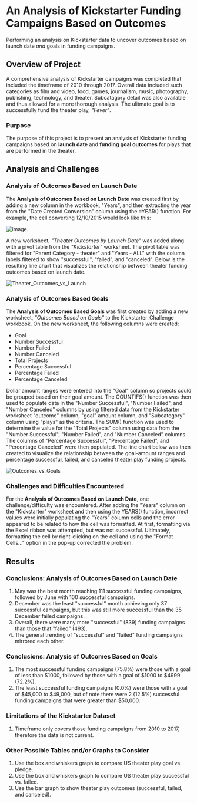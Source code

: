 # An Analysis of Kickstarter Funding Campaigns Based on Outcomes
Performing an analysis on Kickstarter data to uncover outcomes based on launch date *and* goals in funding campaigns.

## Overview of Project

A comprehensive analysis of Kickstarter campaigns was completed that included the timeframe of 2010 through 2017.  Overall data included such categories as film and video, food, games, journalism, music, photography, publishing, technology, and theater.  Subcatagory detail was also available and thus allowed for a more thorough analysis.  The ulitmate goal is to successfully fund the theater play, *"Fever"*.



### Purpose

The purpose of this project is to present an analysis of Kickstarter funding campaigns based on **launch date** and **funding goal outcomes** for plays that are performed in the theater.

## Analysis and Challenges



### Analysis of Outcomes Based on Launch Date

The **Analysis of Outcomes Based on Launch Date** was created first by adding a new column in the workbook, "Years", and then extracting the year from the "Date Created Conversion" column using the =YEAR() function.  For example, the cell converting 12/10/2015 would look like this:

![image](https://user-images.githubusercontent.com/94148420/147250278-a7ed1876-5576-40eb-871a-6b2c76de14ba.png).

  A new worksheet, *"Theater Outcomes by Launch Date"* was added along with a pivot table from the *"Kickstarter"* worksheet.  The pivot table was filtered for "Parent Category - theater" and "Years - ALL" with the column labels filtered to show "successful", "failed", and "canceled".  Below is the resulting line chart that visualizes the relationship between theater funding outcomes based on launch date.

![Theater_Outcomes_vs_Launch](https://user-images.githubusercontent.com/94148420/147168457-8d8e82f3-9e5d-45e3-8346-b086b99fd550.png)


### Analysis of Outcomes Based Goals

The **Analysis of Outcomes Based Goals** was first created by adding a new worksheet, *"Outcomes Based on Goals"* to the Kickstarter_Challenge workbook.  On the new worksheet, the following columns were created:

* Goal
* Number Successful
* Number Failed
* Number Canceled
* Total Projects
* Percentage Successful
* Percentage Failed
* Percentage Canceled

Dollar amount ranges were entered into the "Goal" column so projects could be grouped based on their goal amount.  The COUNTIFS() function was then used to populate data in the "Number Successful", "Number Failed", and "Number Canceled" columns by using filtered data from the Kickstarter worksheet "outcome" column, "goal" amount column, and "Subcategory" column using "plays" as the criteria.  The SUM() function was used to determine the value for the "Total Projects" column using data from the "Number Successful", "Number Failed", and "Number Canceled" columns.  The columns of "Percentage Successful", "Percentage Failed", and "Percentage Canceled" were then populated.  The line chart below was then created to visualize the relationship between the goal-amount ranges and percentage successful, failed, and canceled theater play funding projects.

![Outcomes_vs_Goals](https://user-images.githubusercontent.com/94148420/147176154-c024d5be-e50f-4db6-aa60-adffd7be2ef5.png)

        

### Challenges and Difficulties Encountered

For the **Analysis of Outcomes Based on Launch Date**, one challenge/difficulty was encountered.  After adding the "Years" column on the "Kickstarter" worksheet and then using the YEARS() function, incorrect values were initially populating the "Years" column cells and the error appeared to be related to how the cell was formatted.  At first, formatting via the Excel ribbon was attempted, but was not successful.  Ultimately, formatting the cell by right-clicking on the cell and using the "Format Cells..." option in the pop-up corrected the problem.

## Results

### Conclusions: Analysis of Outcomes Based on Launch Date
1. May was the best month reaching 111 successful funding campaigns, followed by June with 100 successful campaigns.
2. December was the least "successful" month achieving only 37 successful campaigns, but this was still more successful than the 35 December failed campaigns.
3. Overall, there were many more "successful" (839) funding campaigns than those that "failed" (493).
4. The general trending of "successful" and "failed" funding campaigns mirrored each other.

### Conclusions: Analysis of Outcomes Based on Goals
1. The most successful funding campaigns (75.8%) were those with a goal of less than $1000, followed by those with a goal of $1000 to $4999 (72.2%).
2. The least successful funding campaigns (0.0%) were those with a goal of $45,000 to $49,000, but of note there were 2 (12.5%) successful funding campaigns that were greater than $50,000.

### Limitations of the Kickstarter Dataset
1. Timeframe only covers those funding campaigns from 2010 to 2017, therefore the data is not current.

### Other Possible Tables and/or Graphs to Consider
1. Use the box and whiskers graph to compare US theater play goal vs. pledge.
2. Use the box and whiskers graph to compare US theater play successful vs. failed.
3. Use the bar graph to show theater play outcomes (successful, failed, and canceled).
